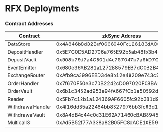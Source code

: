 # RFX Deployments

### Contract Addresses

| Contract          | zkSync Address                             |
|-------------------|--------------------------------------------|
| DataStore         | 0x4A846b8d32Bef0666040Fc126183dAC0E21bd1b9 |
| DepositHandler    | 0x5E7C0D5AD2706a765E92b5ab48fb3b4299651875 |
| DepositVault      | 0x508b79d7a4CB01d4e757047b7a6bD7Cb3039dFD5 |
| EventEmitter      | 0x680e36AB281a1272B8579EB7dC0B2B415631acA8 |
| ExchangeRouter    | 0xAfb9ca3996EBD34e8b12e49209e743c2427Ae234 |
| OrderHandler      | 0x7f670F50e3c70B2242cD097020F08BA192065c54 |
| OrderVault        | 0x6b1c3452ad953e94fA667fCb1a50592ddB6e096D |
| Reader            | 0x5Fb7c12b1a124369AF6605fc92b381d912E5821F |
| WithdrawalHandler | 0x4f16ddB5a22464bb8327976bb3fc63d188FF1C1a |
| WithdrawalVault   | 0x8A4dB4c44c0d31E62A71460cBAB8945438E2A6A3 |
| Multicall3        | 0xAd5B52f77A338a82B05FC8dACE10E592aF9c49B1 |
